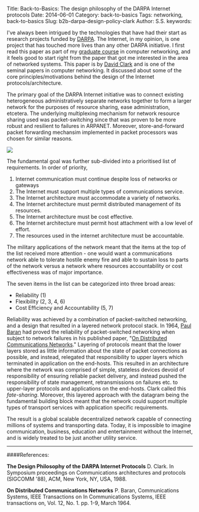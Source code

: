Title: Back-to-Basics: The design philosophy of the DARPA Internet protocols
Date: 2014-06-01
Category: back-to-basics
Tags: networking, back-to-basics
Slug: b2b-darpa-design-policy-clark
Author: S.S.
keywords: 

<!-- PELICAN_BEGIN_SUMMARY -->
I've always been intrigued by the technologies that have had their start as research projects funded by [DARPA](http://en.wikipedia.org/wiki/DARPA). The Internet, in my opinion, is one project that has touched more lives than any other DARPA initiative. I first read this paper as part of my [graduate course](http://www.ecs.umass.edu/ece/wolf/courses/ECE671/) in computer networking, and it feels good to start right from the paper that got me interested in the area of networked systems. This paper is by [David Clark](http://en.wikipedia.org/wiki/David_D._Clark) and is one of the seminal papers in computer networking. It discussed about some of the core principles/motivations behind the design of the Internet protocols/architecture.
<!-- PELICAN_END_SUMMARY -->


The primary goal of the DARPA Internet initiative was to connect existing heterogeneous administratively separate networks together to form a larger network for the purposes of resource sharing, ease administration, etcetera. The underlying multiplexing mechanism for network resource sharing used was packet-switching since that was proven to be more robust and resilient to failures in ARPANET. Moreover, store-and-forward packet forwarding mechansim implemented in packet processors was chosen for similar reasons.

![](|filename|/images/articles/clark-darpa-packet-switched-network.jpg)

The fundamental goal was further sub-divided into a prioritised list of requirements. In order of priority,

1. Internet communication must continue despite loss of networks or gateways
2. The Internet must support multiple types of communications service.
3. The Internet architecture must accommodate a variety of networks.
4. The Internet architecture must permit distributed management of its resources.
5. The Internet architecture must be cost effective.
6. The Internet architecture must permit host attachment with a low level of effort.
7. The resources used in the internet architecture must be accountable.

The military applications of the network meant that the items at the top of the list received more attention - one would want a communications network able to tolerate hostile enemy fire and able to sustain loss to parts of the network versus a network where resources accountability or cost effectiveness was of major importance. 

The seven items in the list can be categorized into three broad areas:

* Reliability (1)
* Flexibility (2, 3, 4, 6)
* Cost Efficiency and Accountability (5, 7)

Reliability was achieved by a combination of packet-switched networking, and a design that resulted in a layered network protocol stack. In 1964, [Paul Baran](http://en.wikipedia.org/wiki/Paul_Baran) had proved the reliability of packet-switched networking when subject to network failures in his published paper, "[On Distributed Communications Networks](http://www.rand.org/content/dam/rand/pubs/research_memoranda/2006/RM3420.pdf)." Layering of protocols meant that the lower layers stored as little information about the state of packet connections as possible, and instead, relegated that responsibility to upper layers which terminated in application on the end-hosts. This resulted in an architecture where the network was comprised of simple, stateless devices devoid of responsibility of ensuring reliable packet delivery, and instead pushed the responsibility of state management, retransmissions on failures etc. to upper-layer protocols and applications on the end-hosts. Clark called this *fate-sharing*. Moreover, this layered approach with the datagram being the fundamental building block meant that the network could support multiple types of transport services with application specific requirements.

The result is a global scalable decentralized network capable of connecting millions of systems and transporting data. Today, it is impossible to imagine communication, business, education and entertainment without the Internet, and is widely treated to be just another utility service.

------------
####References:

__The Design Philosophy of the DARPA Internet Protocols__ D. Clark. In Symposium proceedings on Communications architectures and protocols (SIGCOMM '88), ACM, New York, NY, USA, 1988.

__On Distributed Communications Networks__ P. Baran, Communications Systems, IEEE Transactions on In Communications Systems, IEEE transactions on, Vol. 12, No. 1. pp. 1-9, March 1964.
